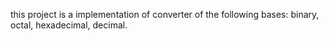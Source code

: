 this project is a implementation of converter of the following bases: binary, octal, hexadecimal, decimal.
